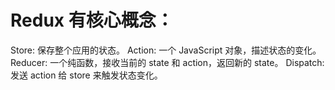 
# Redux 有核心概念：

Store: 保存整个应用的状态。
Action: 一个 JavaScript 对象，描述状态的变化。
Reducer: 一个纯函数，接收当前的 state 和 action，返回新的 state。
Dispatch: 发送 action 给 store 来触发状态变化。

